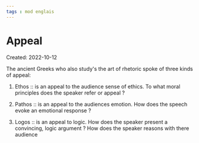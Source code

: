 ```yaml
---
tags : mod englais
---
```

# Appeal
Created: 2022-10-12 

The ancient Greeks who also study's the art of rhetoric spoke of three kinds of appeal: 

1. Ethos :: is an appeal to the audience sense of ethics. To what moral principles does the speaker refer or appeal ? 
<!--SR:!2022-10-21,2,230-->

2. Pathos :: is an appeal to the audiences emotion. How does the speech evoke an emotional response ?
<!--SR:!2023-01-27,11,190-->
 
3. Logos :: is an appeal to logic. How does the speaker present a convincing, logic argument ? How does the speaker reasons with there audience
<!--SR:!2022-10-21,2,230-->